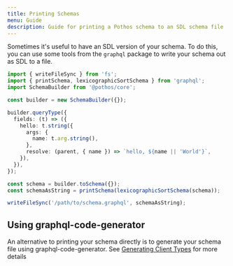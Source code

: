 ```yaml
---
title: Printing Schemas
menu: Guide
description: Guide for printing a Pothos schema to an SDL schema file
---
```


Sometimes it's useful to have an SDL version of your schema. To do this, you can use some tools from
the `graphql` package to write your schema out as SDL to a file.

```typescript
import { writeFileSync } from 'fs';
import { printSchema, lexicographicSortSchema } from 'graphql';
import SchemaBuilder from '@pothos/core';

const builder = new SchemaBuilder({});

builder.queryType({
  fields: (t) => ({
    hello: t.string({
      args: {
        name: t.arg.string(),
      },
      resolve: (parent, { name }) => `hello, ${name || 'World'}`,
    }),
  }),
});

const schema = builder.toSchema({});
const schemaAsString = printSchema(lexicographicSortSchema(schema));

writeFileSync('/path/to/schema.graphql', schemaAsString);
```

## Using graphql-code-generator

An alternative to printing your schema directly is to generate your schema file using
graphql-code-generator. See [Generating Client Types](./generating-client-types) for more details
